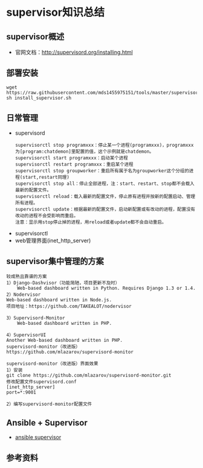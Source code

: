 # supervisor知识总结

## supervisor概述
- 官网文档：http://supervisord.org/installing.html

## 部署安装
```
wget https://raw.githubusercontent.com/mds1455975151/tools/master/supervisor/install_supervisor.sh
sh install_supervisor.sh
```
## 日常管理
- supervisord
  ``` text
  supervisorctl stop programxxx：停止某一个进程(programxxx)，programxxx为[program:chatdemon]里配置的值，这个示例就是chatdemon。
  supervisorctl start programxxx：启动某个进程
  supervisorctl restart programxxx：重启某个进程
  supervisorctl stop groupworker：重启所有属于名为groupworker这个分组的进程(start,restart同理)
  supervisorctl stop all：停止全部进程，注：start、restart、stop都不会载入最新的配置文件。
  supervisorctl reload：载入最新的配置文件，停止原有进程并按新的配置启动、管理所有进程。
  supervisorctl update：根据最新的配置文件，启动新配置或有改动的进程，配置没有改动的进程不会受影响而重启。
  注意：显示用stop停止掉的进程，用reload或者update都不会自动重启。
  ```
- supervisorctl
- web管理界面(inet_http_server)

## supervisor集中管理的方案
``` text
较成熟且靠谱的方案
1）Django-Dashvisor（功能简陋，项目更新不及时）
    Web-based dashboard written in Python. Requires Django 1.3 or 1.4.
2）Nodervisor
Web-based dashboard written in Node.js.
项目地址：https://github.com/TAKEALOT/nodervisor

3）Supervisord-Monitor
    Web-based dashboard written in PHP.

4）SupervisorUI
Another Web-based dashboard written in PHP.
supervisord-monitor（改进版）
https://github.com/mlazarov/supervisord-monitor

supervisord-monitor（改进版）界面效果
1）安装
git clone https://github.com/mlazarov/supervisord-monitor.git
修改配置文件supervisord.conf
[inet_http_server]
port=*:9001

2）编写supervisord-monitor配置文件
```
## Ansible + Supervisor
- [ansible supervisor](http://docs.ansible.com/ansible/latest/modules/supervisorctl_module.html#supervisorctl-module)

## 参考资料

